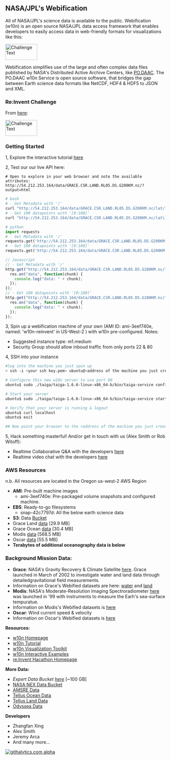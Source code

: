 ## NASA/JPL's Webification
All of NASA/JPL's science data is available to the public.  Webification (w10n) is an open source NASA/JPL data access framework that enables developers to easily access data in web-friendly formats for visualizations like this:


<img src="https://raw.github.com/witoff/w10n/master/media/viz.png" width="400px;" alt="Challenge Text" style="width: 100px;height:50px;"/>

Webification simplifies use of the large and often complex data files published by NASA's Distributed Active Archive Centers, like [PO.DAAC](http://podaac.jpl.nasa.gov/).  The PO.DAAC w10n Service is open source software, that bridges the gap between Earth science data formats like NetCDF, HDF4 & HDF5 to JSON and XML.

### Re:Invent Challenge
From [here](http://reinvent.awsevents.com/hackathon.html):

<img src="https://raw.github.com/witoff/w10n/master/media/challenge.png" width="400px;" alt="Challenge Text" style="width: 100px;height:50px;"/>

### Getting Started
1, Explore the interactive tutorial [here](http://witoff.github.io/w10n/slides/index.html)

2, Test our our live API here:
```
# Open to explore in your web browser and note the available attributes:
http://54.212.253.164/data/GRACE.CSR.LAND.RL05.DS.G200KM.nc/?output=html
```

```bash
# bash
# - Get Metadata with '/'
curl "http://54.212.253.164/data/GRACE.CSR.LAND.RL05.DS.G200KM.nc/lat/?output=json"
# - Get 100 datapoints with '[0:100]'
curl "http://54.212.253.164/data/GRACE.CSR.LAND.RL05.DS.G200KM.nc/lat\[0:100\]?output=json"
```

```python
# python
import requests
# - Get Metadata with '/'
requests.get('http://54.212.253.164/data/GRACE.CSR.LAND.RL05.DS.G200KM.nc/lat/?output=json')
# - Get 100 datapoints with '[0:100]'
requests.get('http://54.212.253.164/data/GRACE.CSR.LAND.RL05.DS.G200KM.nc/lat[0:100]?output=json')
```

```javascript
// Javascript
// - Get Metadata with '/'
http.get("http://54.212.253.164/data/GRACE.CSR.LAND.RL05.DS.G200KM.nc/lat/?output=json", function(res) {
  res.on("data", function(chunk) {
    console.log("data: " + chunk);
  });
});
// - Get 100 datapoints with '[0:100]'
http.get("http://54.212.253.164/data/GRACE.CSR.LAND.RL05.DS.G200KM.nc/lat[0:100]?output=json", function(res) {
  res.on("data", function(chunk) {
    console.log("data: " + chunk);
  });
});
```

3, Spin up a webification machine of your own (AMI ID: ami-3eef740e, named: 'w10n-reinvent' in US-West-2 ) with w10n pre-configured.
Notes:
* Suggested instance type: m1.medium
* Security Group should allow inboud traffic from only ports 22 & 80


4, SSH into your instance
```bash
#log into the machine you just spun up
> ssh -i <your ssh key.pem> ubuntu@<address of the machine you just created>

# Configure this new w10n server to use port 80
ubuntu$ sudo ./taiga/taiga-1.6.6-linux-x86_64-b/bin/taiga-service config -p 80 -d /vol/data

# Start your server
ubuntu$ sudo ./taiga/taiga-1.6.6-linux-x86_64-b/bin/taiga-service start

# Verify that your server is running & logout
ubuntu$ curl localhost
ubuntu$ exit

## Now point your browser to the <address of the machine you just created> and interact with your favorite API!
```

5, Hack something masterful!  And/or get in touch with us (Alex Smith or Rob Witoff):
* Realtime Collaborative Q&A with the developers [here](https://w10nreinvent.hackpad.com/)
* Realtime video chat with the developers [here](https://bluejeans.com/530669767/browser)


### AWS Resources
n.b. All resources are located in the Oregon us-west-2 AWS Region
* **AMI**: Pre-built machine images
  * ami-3eef740e: Pre-packaged volume snapshots and configured machine.
* **EBS**: Ready-to-go filesystems
  * snap-42c7797d: All the below earth science data
* **S3**: Data [Bucket](https://s3-us-west-2.amazonaws.com/w10n)
 * Grace Land [data](https://s3-us-west-2.amazonaws.com/w10n/grace-land.nc) [29.9 MB]
 * Grace Ocean [data](https://s3-us-west-2.amazonaws.com/w10n/grace-ocean.nc) [30.4 MB]
 * Modis [data](https://s3-us-west-2.amazonaws.com/w10n/modis.nc) [568.5 MB]
 * Oscar [data](https://s3-us-west-2.amazonaws.com/w10n/oscar.nc) [55.5 MB]
 * **Terabytes of additional oceanography data is below**
 

  
### Background Mission Data:
* **Grace**: NASA's Gravity Recovery & Climate Satellite [here](http://grace.jpl.nasa.gov/). Grace launched in March of 2002 to investigate water and land data through detailedgravitational field measurements.
 * Information on Grace's Webified datasets are here: [water](http://podaac.jpl.nasa.gov/dataset/TELLUS_OCEANEOF_NC_RL05) and [land](http://podaac.jpl.nasa.gov/dataset/TELLUS_LAND_NC_RL05)
* **Modis**: NASA's Moderate-Resolution Imaging Spectroradiometer [here](http://modis.gsfc.nasa.gov/) was launched in '99 with instruments to measure the Earh's sea-surface tempuratue.
 * Information on Modis's Webified datasets is [here](http://podaac.jpl.nasa.gov/dataset/JPL-L2P-MODIS_A?ids=&values=&search=ghrsst)
* **Oscar**: Wind current speed & velocity
 * Information on Oscar's Webified datasets is [here](http://podaac.jpl.nasa.gov/dataset/OSCAR_L4_OC_third-deg)

**Resources:**
* [w10n Homepage](http://scifari.org/taiga/)
* [w10n Tutorial](http://witoff.github.io/w10n/slides/index.html)
* [w10n Visualization Toolkit](http://witoff.github.io/w10n/slides/html5.html)
* [w10n Interactive Examples](http://witoff.github.io/w10n/examples/index.html)
* [re:Invent Hacathon Homepage](http://reinvent.awsevents.com/hackathon.html)

**More Data:**
* *Expert Data Bucket [here](https://s3-us-west-2.amazonaws.com/w10n-full)* [~100 GB]
* [NASA NEX Data Bucket](http://nasanex.s3.amazonaws.com/)
* [AMSRE Data](http://podaac-w10n.jpl.nasa.gov/w10n/allData/amsre/L3/sst_1deg_1mo/tos_AMSRE_L3_v7_200206-201012.nc/)
* [Tellus Ocean Data](http://podaac-w10n.jpl.nasa.gov/w10n/allData/tellus/L3/ocean_mass/RL05/netcdf/GRC_JPL_RL05_DPC_OCN_500_200301_201307.nc/)
* [Tellus Land Data](http://podaac-w10n.jpl.nasa.gov/w10n/allData/tellus/L3/land_mass/RL05/netcdf/GRACE.CSR.LAND.RL05.DS.G200KM.nc/)
* [Odyssea Data](http://podaac-w10n.jpl.nasa.gov/w10n/allData/ghrsst/data/L4/NWE/EUR/ODYSSEA/2010/002/20100103-EUR-L4UHRfnd-NWE-v01-fv01-ODYSSEA.nc.bz2/)


**Developers**
* Zhangfan Xing
* Alex Smith
* Jeremy Arca
* And many more...

[![githalytics.com alpha](https://cruel-carlota.pagodabox.com/6a4e35bc50b42af056a2d9e8cd6a764b "githalytics.com")](http://githalytics.com/witoff/w10n)


